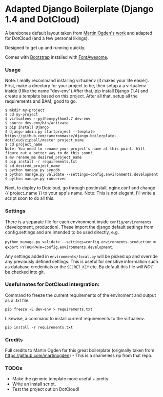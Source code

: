 Adapted Django Boilerplate (Django 1.4 and DotCloud)
===========================================
A barebones default layout taken from [Martin Ogden's work](https://github.com/martinogden/django-boilerplate) and adapted for DotCloud (and a few personal likings).

Designed to get up and running quickly. 

Comes with [Bootstrap](http://twitter.github.com/bootstrap/) installed with [FontAwesome](http://fortawesome.github.com/Font-Awesome/).

### Usage
Note: I really recommand installing virtualenv (it makes your life easier).
First, make a directory for your project to be, then setup a a virtualenv inside (I like the name "dev-env").After that, pip install Django (1.4) and create a template based on this project. After all that, setup all the requirements and BAM, good to go. 

	$ mkdir my-project	
	$ cd my-project
	$ virtualenv --python=python2.7 dev-env
	$ source dev-env/bin/activate 
	$ pip install Django
    $ django-admin.py startproject --template https://github.com/cameronmaske/django-boilerplate-dotcloud/zipball/master project_name
    $ cd project_name
    Note: You need to rename your project's name at this point. Will figure out a better way to do this soon!
    $ mv rename_me desired_project_name
    $ pip install -r requirements.txt
    $ cd desired_project_name
    $ python manage.py syncdb
    $ python manage.py validate --settings=config.environments.development
    $ python manage.py runserver

Next, to deploy to Dotcloud, go through postinstall, nginx.conf and change {{ project_name }} to your app's name. 
Note: This is not elegant. I'll write a script soon to do all this. 


### Settings

There is a separate file for each environment inside `config/environments` (development, production). These import the django default settings from config.settings and are intended to be used directly, e.g. 

`python manage.py validate --settings=config.environments.production`
or 
`export PYTHONPATH=config.environments.development`.

Any settings added in `environments/local.py` will be picked up and override any previously defined settings. This is useful for sensitive information such as database credentials or the `SECRET_KEY` etc. By default this file will *NOT* be checked into git.

### Useful notes for DotCloud intergration:
Command to freeze the current requirements of the enviroment and output as a .txt file.

`pip freeze -E dev-env > requirements.txt`

Likewise, a command to install current requirements to the virtualenv. 

`pip install -r requirements.txt`

### Credits

Full credits to Martin Ogden for this great boilerplate (originally taken from https://github.com/martinogden) - This is a shameless rip from that repo. 

### TODOs
* Make the generic template more useful + pretty
* Write an install script. 
* Test the project out on DotCloud! 






